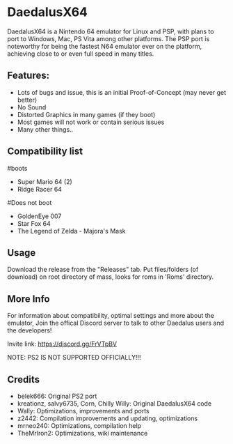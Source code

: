 # DaedalusX64
 
DaedalusX64 is a Nintendo 64 emulator for Linux and PSP, with plans to port to Windows, Mac, PS Vita among other platforms. The PSP port is noteworthy for being the fastest N64 emulator ever on the platform, achieving close to or even full speed in many titles.
 
## Features:
 
- Lots of bugs and issue, this is an initial Proof-of-Concept (may never get better)
- No Sound
- Distorted Graphics in many games (if they boot)
- Most games will not work or contain serious issues
- Many other things..

## Compatibility list

#boots
- Super Mario 64 (2)
- Ridge Racer 64

#Does not boot
- GoldenEye 007
- Star Fox 64
- The Legend of Zelda - Majora's Mask

## Usage

Download the release from the "Releases" tab.
Put files/folders (of download) on root directory of mass,
looks for roms in 'Roms' directory.
 
## More Info
 
For information about compatibility, optimal settings and more about the emulator,
Join the offical Discord server to talk to other Daedalus users and the developers!
 
Invite link: https://discord.gg/FrVTpBV

NOTE: PS2 IS NOT SUPPORTED OFFICIALLY!!!
 
## Credits
- belek666: Original PS2 port
- kreationz, salvy6735, Corn, Chilly Willy: Original DaedalusX64 code
- Wally: Optimizations, improvements and ports
- z2442: Compilation improvements and updating, optimizations
- mrneo240: Optimizations, compilation help
- TheMrIron2: Optimizations, wiki maintenance
